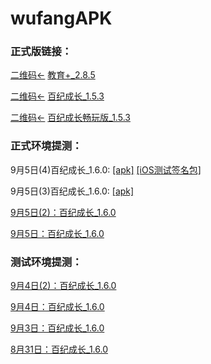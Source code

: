 # wufangAPK

### 正式版链接：
[二维码←](https://github.com/fanyu2014/wufangAPK/blob/master/img/教育家QRCode.png)
[教育+_2.8.5](https://a.app.qq.com/o/simple.jsp?pkgname=com.hj.education)

[二维码←](https://github.com/fanyu2014/wufangAPK/blob/master/img/百纪成长QRCode.png)
[百纪成长_1.5.3](https://a.app.qq.com/o/simple.jsp?pkgname=com.wufang.mall)

[二维码←](https://github.com/fanyu2014/wufangAPK/blob/master/img/百纪成长畅玩版QRCode.png)
[百纪成长畅玩版_1.5.3](https://a.app.qq.com/o/simple.jsp?pkgname=com.wufang.mall.mail)

### 正式环境提测：
9月5日(4)百纪成长_1.6.0:
[[apk]](https://fanyu-low-rate.oss-cn-shenzhen.aliyuncs.com/apk/%E7%99%BE%E7%BA%AA/1.6.0/%E7%99%BE%E7%BA%AA1.6%E6%8F%90%E6%B5%8B-9%E6%9C%885%E6%97%A5%284%29-%E6%AD%A3%E5%BC%8F%E7%8E%AF%E5%A2%83.apk)
[[iOS测试签名包]](https://fanyu-low-rate.oss-cn-shenzhen.aliyuncs.com/apk/%E7%99%BE%E7%BA%AA/1.6.0/%E7%99%BE%E7%BA%AA1.6%E6%8F%90%E6%B5%8B-9%E6%9C%885%E6%97%A5%284%29-%E6%AD%A3%E5%BC%8F%E7%8E%AF%E5%A2%83-%E6%B5%8B%E8%AF%95%E7%AD%BE%E5%90%8D.ipa)

9月5日(3)百纪成长_1.6.0:
[[apk]](https://fanyu-low-rate.oss-cn-shenzhen.aliyuncs.com/apk/%E7%99%BE%E7%BA%AA/1.6.0/%E7%99%BE%E7%BA%AA1.6%E6%8F%90%E6%B5%8B-9%E6%9C%885%E6%97%A5%283%29-%E6%AD%A3%E5%BC%8F%E7%8E%AF%E5%A2%83.apk)

[9月5日(2)：百纪成长_1.6.0](https://fanyu-low-rate.oss-cn-shenzhen.aliyuncs.com/apk/%E7%99%BE%E7%BA%AA/1.6.0/%E7%99%BE%E7%BA%AA1.6%E6%8F%90%E6%B5%8B-9%E6%9C%885%E6%97%A5%282%29-%E6%AD%A3%E5%BC%8F%E7%8E%AF%E5%A2%83.apk)

[9月5日：百纪成长_1.6.0](https://fanyu-low-rate.oss-cn-shenzhen.aliyuncs.com/apk/%E7%99%BE%E7%BA%AA/1.6.0/%E7%99%BE%E7%BA%AA1.6%E6%8F%90%E6%B5%8B-9%E6%9C%885%E6%97%A5-%E6%AD%A3%E5%BC%8F%E7%8E%AF%E5%A2%83.apk)

### 测试环境提测：
[9月4日(2)：百纪成长_1.6.0](https://fanyu-low-rate.oss-cn-shenzhen.aliyuncs.com/apk/%E7%99%BE%E7%BA%AA/1.6.0/%E7%99%BE%E7%BA%AA1.6%E6%8F%90%E6%B5%8B-9%E6%9C%884%E6%97%A5%282%29-%E6%B5%8B%E8%AF%95%E7%8E%AF%E5%A2%83.apk)

[9月4日：百纪成长_1.6.0](https://fanyu-low-rate.oss-cn-shenzhen.aliyuncs.com/apk/%E7%99%BE%E7%BA%AA/1.6.0/%E7%99%BE%E7%BA%AA1.6%E6%8F%90%E6%B5%8B-9%E6%9C%884%E6%97%A5-%E6%B5%8B%E8%AF%95%E7%8E%AF%E5%A2%83.apk)

[9月3日：百纪成长_1.6.0](https://fanyu-low-rate.oss-cn-shenzhen.aliyuncs.com/apk/%E7%99%BE%E7%BA%AA/1.6.0/%E7%99%BE%E7%BA%AA1.6%E6%8F%90%E6%B5%8B-9%E6%9C%883%E6%97%A5-%E6%B5%8B%E8%AF%95%E7%8E%AF%E5%A2%83.apk)

[8月31日：百纪成长_1.6.0](https://fanyu-low-rate.oss-cn-shenzhen.aliyuncs.com/apk/%E7%99%BE%E7%BA%AA/1.6.0/%E7%99%BE%E7%BA%AA1.6%E6%8F%90%E6%B5%8B-8%E6%9C%8831%E6%97%A5-%E6%B5%8B%E8%AF%95%E7%8E%AF%E5%A2%83.apk)
